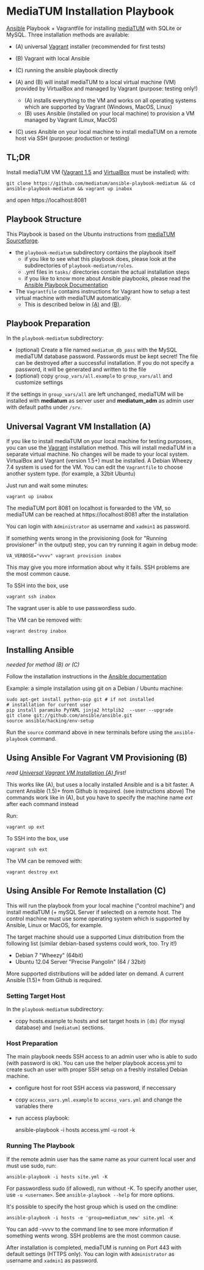 MediaTUM Installation Playbook
==============================


[Ansible](http://ansible.com) Playbook + Vagrantfile for installing [mediaTUM](http://github.com/mediatum/mediatum/) with SQLite or MySQL.
Three installation methods are available:

* (A) universal [Vagrant](http://www.vagrantup.com) installer (recommended for first tests)
* (B) Vagrant with local Ansible
* (C) running the ansible playbook directly

* (A) and (B) will install mediaTUM to a local virtual machine (VM) provided by VirtualBox and managed by Vagrant (purpose: testing only!)
    * (A) installs everything to the VM and works on all operating systems which are supported by Vagrant (Windows, MacOS, Linux)
    * (B) uses Ansible (installed on your local machine) to provision a VM managed by Vagrant (Linux, MacOS)

* (C) uses Ansible on your local machine to install mediaTUM on a remote host via SSH (purpose: production or testing) 

TL;DR
-----

Install mediaTUM VM ([Vagrant 1.5](http://www.vagrantup.com) and [VirtualBox](https://www.virtualbox.org/) must be installed) with:

    git clone https://github.com/mediatum/ansible-playbook-mediatum && cd ansible-playbook-mediatum && vagrant up inabox

and open https://localhost:8081

Playbook Structure
------------------

This Playbook is based on the Ubuntu instructions from [mediaTUM Sourceforge](http://mediatum.sourceforge.net/documentation/installation-instructions/installation-linux/).

* the `playbook-mediatum` subdirectory contains the playbook itself
    * if you like to see what this playbook does, please look at the subdirectories of `playbook-mediatum/roles`. 
    * .yml files in `tasks/` directories contain the actual installation steps
    * if you like to know more about Ansible playbooks, please read the [Ansible Playbook Documentation](http://docs.ansible.com/playbooks.html)
* The `Vagrantfile` contains instructions for Vagrant how to setup a test virtual machine with mediaTUM automatically. 
     * This is described below in [(A)](#universal-vagrant-vm-installation-a) and [(B)](#using-ansible-for-vagrant-vm-provisioning-b).

Playbook Preparation
--------------------

In the `playbook-mediatum` subdirectory:

* (optional) Create a file named `mediatum_db_pass` with the MySQL mediaTUM database password. Passwords must be kept secret! 
The file can be destroyed after a successful installation. If you do not specify a password, it will be generated and written to the file
* (optional) copy `group_vars/all.example` to `group_vars/all` and customize settings

If the settings in `group_vars/all` are left unchanged, mediaTUM will be installed with __mediatum__ as server user and __mediatum_adm__ as admin user with default paths under `/srv`.

  
Universal Vagrant VM Installation (A)
-------------------------------------

If you like to install mediaTUM on your local machine for testing purposes, you can use the [Vagrant](http://vagrantup.com) installation method.
This will install mediaTUM in a separate virtual machine. No changes will be made to your local system. 
VirtualBox and Vagrant (version 1.5+) must be installed.
A Debian Wheezy 7.4 system is used for the VM. You can edit the `Vagrantfile` to choose another system type. (for example, a 32bit Ubuntu)

Just run and wait some minutes:

    vagrant up inabox

The mediaTUM port 8081 on localhost is forwarded to the VM, so mediaTUM can be reached at https://localhost:8081 after the installation
    
You can login with `Administrator` as username and `xadmin1` as password.

If something wents wrong in the provisioning (look for "Running provisioner" in the output) step, you can try running it again in debug mode:

    VA_VERBOSE="vvvv" vagrant provision inabox

This may give you more information about why it fails. SSH problems are the most common cause.

To SSH into the box, use

    vagrant ssh inabox

The vagrant user is able to use passwordless sudo. 

The VM can be removed with:

    vagrant destroy inabox

Installing Ansible
------------------

_needed for method (B) or (C)_

Follow the installation instructions in the [Ansible documentation](http://docs.ansible.com/intro_installation.html#installing-the-control-machine)

Example: a simple installation using git on a Debian / Ubuntu machine:
    
    sudo apt-get install python-pip git # if not installed
    # installation for current user
    pip install paramiko PyYAML jinja2 httplib2  --user --upgrade
    git clone git://github.com/ansible/ansible.git
    source ansible/hacking/env-setup

Run the `source` command above in new terminals before using the `ansible-playbook` command.


Using Ansible For Vagrant VM Provisioning (B)
---------------------------------------------

*read [Universal Vagrant VM Installation (A) ](#universal-vagrant-vm-installation-a) first!*

This works like (A), but uses a locally installed Ansible and is a bit faster.
A current Ansible (1.5)+ from Github is required. (see instructions above)
The commands work like in (A), but you have to specify the machine name *ext* after each command instead

Run:

    vagrant up ext

To SSH into the box, use

    vagrant ssh ext

The VM can be removed with:

    vagrant destroy ext


Using Ansible For Remote Installation (C)
----------------------------------------

This will run the playbook from your local machine ("control machine") and install mediaTUM (+ mySQL Server if selected) on a remote host. 
The control machine must use some operating system which is supported by Ansible, Linux or MacOS, for example.

The target machine should use a supported Linux distribution from the following list (similar debian-based systems could work, too. Try it!)

* Debian 7 "Wheezy" (64bit)
* Ubuntu 12.04 Server "Precise Pangolin" (64 / 32bit)

More supported distributions will be added later on demand.
A current Ansible (1.5)+ from Github is required.

### Setting Target Host

In the `playbook-mediatum` subdirectory:

* copy hosts.example to hosts and set target hosts in `[db]` (for mysql database) and `[mediatum]` sections.

### Host Preparation
The main playbook needs SSH access to an admin user who is able to sudo (with password is ok).
You can use the helper playbook access.yml to create such an user with proper SSH setup on a freshly installed Debian machine.

* configure host for root SSH access via password, if neccessary
* copy `access_vars.yml.example` to `access_vars.yml` and change the variables there
* run access playbook:

    ansible-playbook -i hosts access.yml -u root -k


### Running The Playbook
If the remote admin user has the same name as your current local user and must use sudo, run:

    ansible-playbook -i hosts site.yml -K

For passwordless sudo (if allowed), run without -K. To specify another user, use `-u <username>`.
See `ansible-playbook --help` for more options.

It's possible to specify the host group which is used on the cmdline:

    ansible-playbook -i hosts -e 'group=mediatum_new' site.yml -K
    
You can add -vvvv to the command line to see more information if something wents wrong. SSH problems are the most common cause.

After installation is completed, mediaTUM is running on Port 443 with default settings (HTTPS only). 
You can login with `Administrator` as username and `xadmin1` as password.
